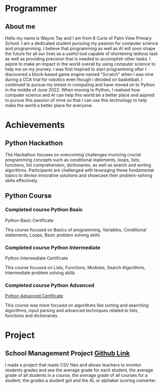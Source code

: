 # Programmer
## About me

Hello my name is Wayne Tay and I am from 6 Curie of Palm View Primary School. I am a dedicated student pursuing my passion for computer science and programming. I believe that programming as well as AI will soon shape the future for all our lives as a useful tool capable of shortening tedious task as well as providing precision that is needed to accomplish other tasks. I aspire to make an impact in the world overall by using computer science to help me on my journey. I was first inspired to start programming after I discovered a block-based game engine named "Scratch" when i was nine during a CCA trial for robotics even though i decided on basketball, I continued to pursue my intrest in computing and have moved on to Python in the middle of June 2022. When moving to Python, I realised how computer science and AI can help this world be a better place and aspired to pursue this passion of mine so that I can use this technology to help make the world a better place for everyone.

# Achievements

## Python Hackathon
   The Hackathon focuses on overcoming challenges involving crucial programming concepts such as conditional statements, loops, lists, functions, list comprehension, dictionaries, as well as search and sorting algorithms. Participants are challenged with leveraging these fundamental topics to devise innovative solutions and showcase their problem-solving skills effectively.

## Python Course
### Completed course Python Basic

Python Basic Certificate

This course focused on Basics of programming, Variables, Conditional statements, Loops, Basic problem solving skills

### Completed course Python Intermediate

Python Intermediate Certificate

This course focused on Lists, Functions, Modules, Search Algorithms, Intermediate problem solving skills

### Completed course Python Advanced

[Python Advanced Certificate](https://drive.google.com/file/d/1dQt8kFBQD5luMZRsqgFJK-VYazzBxrWb/view?usp=sharing)

This course was more focused on algorithms like sorting and searching algorithms, input parsing and advanced techniques related to lists, functions and dictionaries.
# Project

## School Management Project [Github Link](https://github.com/Wayne005/Student-Management-Project)

I made a project that reads CSV files and allows teachers to monitor students grades and see the average grade for each student, the average grade of all students in a course, the average grade of all courses for a student, the grades a student got and the AL or alphabet scoring converter.

